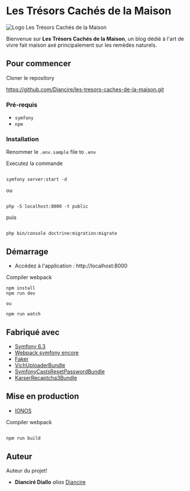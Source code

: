 
# Les Trésors Cachés de la Maison


<img src="img/logo-les-tresors-caches-de-la-maison.svg" alt="Logo Les Trésors Cachés de la Maison">


Bienvenue sur **Les Trésors Cachés de la Maison**, un blog dédié à l'art de vivre fait maison axé principalement sur les remèdes naturels.

## Pour commencer

Cloner le repository 

https://github.com/Diancire/les-tresors-caches-de-la-maison.git

### Pré-requis

* `symfony`
* `npm`

### Installation

Renommer le `.env.sample` file to `.env`

Executez la commande 

```

symfony server:start -d

```

ou 

```

php -S localhost:8000 -t public

```

puis

```

php bin/console doctrine:migration:migrate

```


## Démarrage

- Accédez à l'application : http://localhost:8000

  
Compiler webpack 

```
npm install
npm run dev

ou 

npm run watch

```

## Fabriqué avec

* [Symfony 6.3](https://symfony.com/) 
* [Webpack symfony encore](https://symfony.com/) 
* [Faker](https://fakerphp.github.io/) 
* [VichUploaderBundle](https://github.com/dustin10/VichUploaderBundle) 
* [SymfonyCastsResetPasswordBundle](https://github.com/SymfonyCasts/reset-password-bundle) 
* [KarserRecaptcha3Bundle](https://github.com/karser/KarserRecaptcha3Bundle) 


## Mise en production

* [IONOS](https://www.ionos.fr/)

Compiler webpack 

```sh

npm run build

```


## Auteur
Auteur du projet!
* **Dianciré Diallo** _alias_ [Diancire](https://github.com/Diancire)



